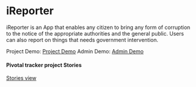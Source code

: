 # iReporter
iReporter is an App that enables any citizen to bring any form of corruption to the notice of the appropriate authorities and the general public. Users can also report on things that needs government intervention.

Project Demo: [Project Demo](https://vincentiroleh.github.io/iReporter)
Admin Demo: [Admin Demo](https://vincentiroleh.github.io/iReporter/admin)

#### Pivotal tracker project Stories

[Stories view](https://www.pivotaltracker.com/projects/2226691)
